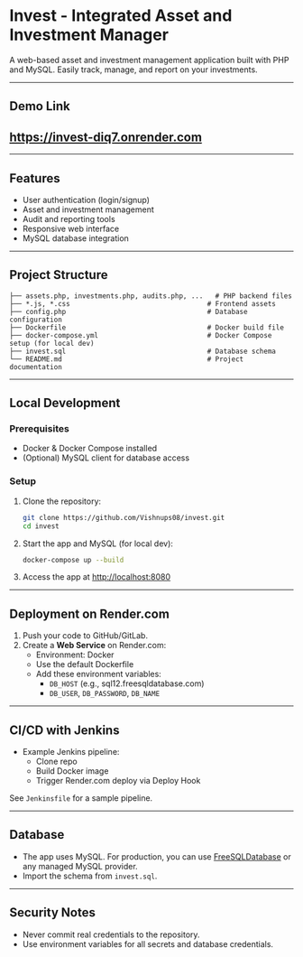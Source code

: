 # Invest - Integrated Asset and Investment Manager

A web-based asset and investment management application built with PHP and MySQL. Easily track, manage, and report on your investments.

---
## Demo Link
https://invest-diq7.onrender.com
---
---

## Features
- User authentication (login/signup)
- Asset and investment management
- Audit and reporting tools
- Responsive web interface
- MySQL database integration

---

## Project Structure
```
├── assets.php, investments.php, audits.php, ...   # PHP backend files
├── *.js, *.css                                  # Frontend assets
├── config.php                                   # Database configuration
├── Dockerfile                                   # Docker build file
├── docker-compose.yml                           # Docker Compose setup (for local dev)
├── invest.sql                                   # Database schema
└── README.md                                    # Project documentation
```

---

## Local Development

### Prerequisites
- Docker & Docker Compose installed
- (Optional) MySQL client for database access

### Setup
1. Clone the repository:
   ```sh
   git clone https://github.com/Vishnups08/invest.git
   cd invest
   ```
2. Start the app and MySQL (for local dev):
   ```sh
   docker-compose up --build
   ```
3. Access the app at [http://localhost:8080](http://localhost:8080)

---

## Deployment on Render.com
1. Push your code to GitHub/GitLab.
2. Create a **Web Service** on Render.com:
   - Environment: Docker
   - Use the default Dockerfile
   - Add these environment variables:
     - `DB_HOST` (e.g., sql12.freesqldatabase.com)
     - `DB_USER`, `DB_PASSWORD`, `DB_NAME`

---

## CI/CD with Jenkins
- Example Jenkins pipeline:
  - Clone repo
  - Build Docker image
  - Trigger Render.com deploy via Deploy Hook

See `Jenkinsfile` for a sample pipeline.

---

## Database
- The app uses MySQL. For production, you can use [FreeSQLDatabase](https://www.freesqldatabase.com/) or any managed MySQL provider.
- Import the schema from `invest.sql`.

---

## Security Notes
- Never commit real credentials to the repository.
- Use environment variables for all secrets and database credentials.

